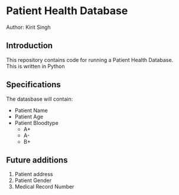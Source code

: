 # Patient Health Database

Author: Kirit Singh

## Introduction
This repository contains code for running a Patient Health Database.  
This is written in Python

## Specifications
The datasbase will contain:
* Patient Name
* Patient Age
* Patient Bloodtype
    - A+
    - A-
    - B+
    
## Future additions
1. Patient address
2. Patient Gender
3. Medical Record Number
    